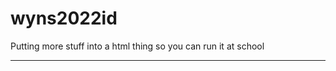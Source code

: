 # wyns2022id 

Putting more stuff into a html thing so you can run it at school
_______________________________________________________________________
